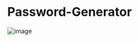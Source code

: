 # Password-Generator
![image](https://github.com/KshitijShresth29/Password-Generator/assets/145615126/f6b6566b-d15d-4643-a691-e32030b8697d)
